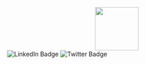 <div id="header" align="center">
  <img src="https://media.giphy.com/media/M9gbBd9nbDrOTu1Mqx/giphy.gif" width="100"/>
</div>


<div id="badges">
<img src="https://img.shields.io/badge/LinkedIn-blue?style=for-the-badge&logo=linkedin&logoColor=white" alt="LinkedIn Badge"
<img src="https://img.shields.io/badge/YouTube-red?style=for-the-badge&logo=youtube&logoColor=white" alt="Youtube Badge"/>
<img src="https://img.shields.io/badge/Twitter-blue?style=for-the-badge&logo=twitter&logoColor=white" alt="Twitter Badge"/>
</div>




<img src="https://komarev.com/ghpvc/?username=your-github-username&style=flat-square&color=blue" alt=""/>
